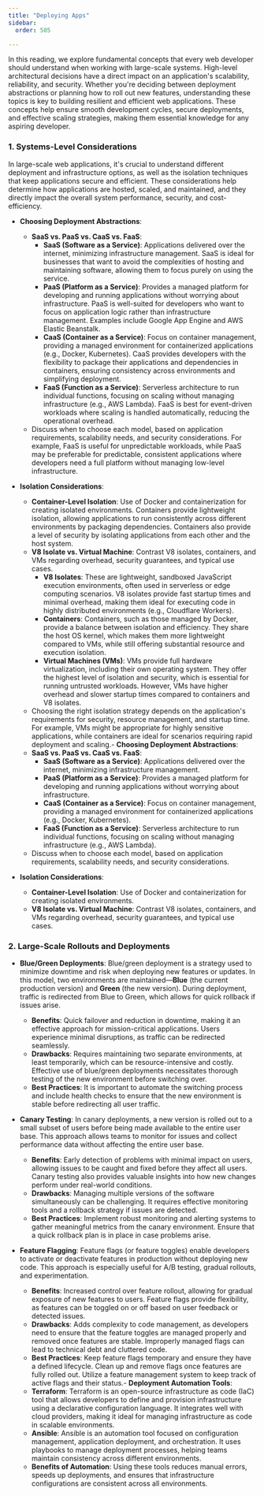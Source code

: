 ```yaml
---
title: "Deploying Apps"
sidebar:
  order: 505

---
```


In this reading, we explore fundamental concepts that every web developer should understand when working with large-scale systems. High-level architectural decisions have a direct impact on an application's scalability, reliability, and security. Whether you're deciding between deployment abstractions or planning how to roll out new features, understanding these topics is key to building resilient and efficient web applications. These concepts help ensure smooth development cycles, secure deployments, and effective scaling strategies, making them essential knowledge for any aspiring developer.

### 1. Systems-Level Considerations

In large-scale web applications, it's crucial to understand different deployment and infrastructure options, as well as the isolation techniques that keep applications secure and efficient. These considerations help determine how applications are hosted, scaled, and maintained, and they directly impact the overall system performance, security, and cost-efficiency.

- **Choosing Deployment Abstractions**:

  - **SaaS vs. PaaS vs. CaaS vs. FaaS**:
    - **SaaS (Software as a Service)**: Applications delivered over the internet, minimizing infrastructure management. SaaS is ideal for businesses that want to avoid the complexities of hosting and maintaining software, allowing them to focus purely on using the service.
    - **PaaS (Platform as a Service)**: Provides a managed platform for developing and running applications without worrying about infrastructure. PaaS is well-suited for developers who want to focus on application logic rather than infrastructure management. Examples include Google App Engine and AWS Elastic Beanstalk.
    - **CaaS (Container as a Service)**: Focus on container management, providing a managed environment for containerized applications (e.g., Docker, Kubernetes). CaaS provides developers with the flexibility to package their applications and dependencies in containers, ensuring consistency across environments and simplifying deployment.
    - **FaaS (Function as a Service)**: Serverless architecture to run individual functions, focusing on scaling without managing infrastructure (e.g., AWS Lambda). FaaS is best for event-driven workloads where scaling is handled automatically, reducing the operational overhead.
  - Discuss when to choose each model, based on application requirements, scalability needs, and security considerations. For example, FaaS is useful for unpredictable workloads, while PaaS may be preferable for predictable, consistent applications where developers need a full platform without managing low-level infrastructure.

- **Isolation Considerations**:

  - **Container-Level Isolation**: Use of Docker and containerization for creating isolated environments. Containers provide lightweight isolation, allowing applications to run consistently across different environments by packaging dependencies. Containers also provide a level of security by isolating applications from each other and the host system.
  - **V8 Isolate vs. Virtual Machine**: Contrast V8 isolates, containers, and VMs regarding overhead, security guarantees, and typical use cases.
    - **V8 Isolates**: These are lightweight, sandboxed JavaScript execution environments, often used in serverless or edge computing scenarios. V8 isolates provide fast startup times and minimal overhead, making them ideal for executing code in highly distributed environments (e.g., Cloudflare Workers).
    - **Containers**: Containers, such as those managed by Docker, provide a balance between isolation and efficiency. They share the host OS kernel, which makes them more lightweight compared to VMs, while still offering substantial resource and execution isolation.
    - **Virtual Machines (VMs)**: VMs provide full hardware virtualization, including their own operating system. They offer the highest level of isolation and security, which is essential for running untrusted workloads. However, VMs have higher overhead and slower startup times compared to containers and V8 isolates.
  - Choosing the right isolation strategy depends on the application's requirements for security, resource management, and startup time. For example, VMs might be appropriate for highly sensitive applications, while containers are ideal for scenarios requiring rapid deployment and scaling.- **Choosing Deployment Abstractions**:
  - **SaaS vs. PaaS vs. CaaS vs. FaaS**:
    - **SaaS (Software as a Service)**: Applications delivered over the internet, minimizing infrastructure management.
    - **PaaS (Platform as a Service)**: Provides a managed platform for developing and running applications without worrying about infrastructure.
    - **CaaS (Container as a Service)**: Focus on container management, providing a managed environment for containerized applications (e.g., Docker, Kubernetes).
    - **FaaS (Function as a Service)**: Serverless architecture to run individual functions, focusing on scaling without managing infrastructure (e.g., AWS Lambda).
  - Discuss when to choose each model, based on application requirements, scalability needs, and security considerations.

- **Isolation Considerations**:

  - **Container-Level Isolation**: Use of Docker and containerization for creating isolated environments.
  - **V8 Isolate vs. Virtual Machine**: Contrast V8 isolates, containers, and VMs regarding overhead, security guarantees, and typical use cases.

### 2. Large-Scale Rollouts and Deployments

- **Blue/Green Deployments**: Blue/green deployment is a strategy used to minimize downtime and risk when deploying new features or updates. In this model, two environments are maintained—**Blue** (the current production version) and **Green** (the new version). During deployment, traffic is redirected from Blue to Green, which allows for quick rollback if issues arise.

  - **Benefits**: Quick failover and reduction in downtime, making it an effective approach for mission-critical applications. Users experience minimal disruptions, as traffic can be redirected seamlessly.
  - **Drawbacks**: Requires maintaining two separate environments, at least temporarily, which can be resource-intensive and costly. Effective use of blue/green deployments necessitates thorough testing of the new environment before switching over.
  - **Best Practices**: It is important to automate the switching process and include health checks to ensure that the new environment is stable before redirecting all user traffic.

- **Canary Testing**: In canary deployments, a new version is rolled out to a small subset of users before being made available to the entire user base. This approach allows teams to monitor for issues and collect performance data without affecting the entire user base.

  - **Benefits**: Early detection of problems with minimal impact on users, allowing issues to be caught and fixed before they affect all users. Canary testing also provides valuable insights into how new changes perform under real-world conditions.
  - **Drawbacks**: Managing multiple versions of the software simultaneously can be challenging. It requires effective monitoring tools and a rollback strategy if issues are detected.
  - **Best Practices**: Implement robust monitoring and alerting systems to gather meaningful metrics from the canary environment. Ensure that a quick rollback plan is in place in case problems arise.

- **Feature Flagging**: Feature flags (or feature toggles) enable developers to activate or deactivate features in production without deploying new code. This approach is especially useful for A/B testing, gradual rollouts, and experimentation.

  - **Benefits**: Increased control over feature rollout, allowing for gradual exposure of new features to users. Feature flags provide flexibility, as features can be toggled on or off based on user feedback or detected issues.
  - **Drawbacks**: Adds complexity to code management, as developers need to ensure that the feature toggles are managed properly and removed once features are stable. Improperly managed flags can lead to technical debt and cluttered code.
  - **Best Practices**: Keep feature flags temporary and ensure they have a defined lifecycle. Clean up and remove flags once features are fully rolled out. Utilize a feature management system to keep track of active flags and their status.- **Deployment Automation Tools**:
  - **Terraform**: Terraform is an open-source infrastructure as code (IaC) tool that allows developers to define and provision infrastructure using a declarative configuration language. It integrates well with cloud providers, making it ideal for managing infrastructure as code in scalable environments.
  - **Ansible**: Ansible is an automation tool focused on configuration management, application deployment, and orchestration. It uses playbooks to manage deployment processes, helping teams maintain consistency across different environments.
  - **Benefits of Automation**: Using these tools reduces manual errors, speeds up deployments, and ensures that infrastructure configurations are consistent across all environments.
